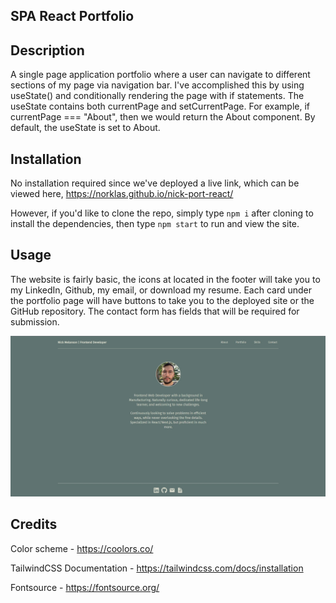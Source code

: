 ## SPA React Portfolio

## Description

A single page application portfolio where a user can navigate to different sections of my page via navigation bar. I've accomplished this by using useState() and conditionally rendering the page with if statements. The useState contains both currentPage and setCurrentPage. For example, if currentPage === "About", then we would return the About component. By default, the useState is set to About.

## Installation

No installation required since we've deployed a live link, which can be viewed here, https://norklas.github.io/nick-port-react/

However, if you'd like to clone the repo, simply type ``npm i`` after cloning to install the dependencies, then type ``npm start`` to run and view the site.

## Usage

The website is fairly basic, the icons at located in the footer will take you to my LinkedIn, Github, my email, or download my resume. Each card under the portfolio page will have buttons to take you to the deployed site or the GitHub repository. The contact form has fields that will be required for submission.

![website screenshot](/public/assets/images/website-screenshot.jpg)


## Credits

Color scheme - https://coolors.co/

TailwindCSS Documentation - https://tailwindcss.com/docs/installation

Fontsource - https://fontsource.org/
